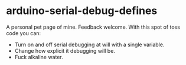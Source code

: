 # arduino-serial-debug-defines
A personal pet page of mine. Feedback welcome.
With this spot of toss code you can:

- Turn on and off serial debugging at will with a single variable.
- Change how explicit it debugging will be.
- Fuck alkaline water.
